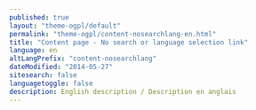 ```yaml
---
published: true
layout: "theme-ogpl/default"
permalink: "theme-ogpl/content-nosearchlang-en.html"
title: "Content page - No search or language selection link"
language: en
altLangPrefix: "content-nosearchlang"
dateModified: "2014-05-27"
sitesearch: false
languagetoggle: false
description: English description / Description en anglais
---
```


